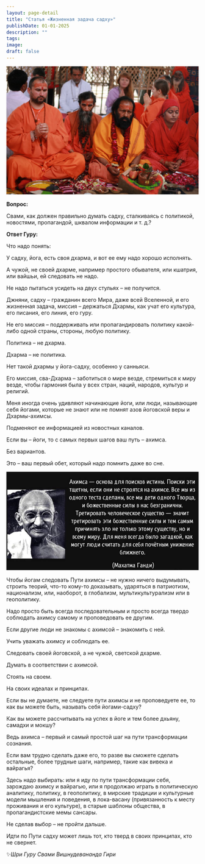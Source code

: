 ```yaml
---
layout: page-detail
title: "Статья «Жизненная задача садху»"
publishDate: 01-01-2025
description: ""
tags:
image:
draft: false
---
```


![Свами Вишнудевананда Гири и Бабаджи](/upload/medialibrary/90b/90b449284c92f3c31ca5f3501f08fbd5.jpg "Свами Вишнудевананда Гири и Бабаджи")  

  
**Вопрос:** 

 Свами, как должен правильно думать садху, сталкиваясь с политикой, новостями, пропагандой, шквалом информации и т. д.?

  
**Ответ Гуру:** 

 Что надо понять: 

 У садху, йога, есть своя дхарма, и вот ее ему надо хорошо исполнять.

 А чужой, не своей дхарме, например простого обывателя, или кшатрия, или вайшьи, ей следовать не надо.

 Не надо пытаться усидеть на двух стульях – не получится.

  
 Джняни, садху – гражданин всего Мира, даже всей Вселенной, и его жизненная задача, миссия – держаться Дхармы, как учат его культура, его писания, его линия, его гуру.

 Не его миссия – поддерживать или пропагандировать политику какой-либо одной страны, стороны, любую политику.

  
 Политика – не дхарма.

 Дхарма – не политика.

 Нет такой дхармы у йога-садху, особенно у санньяси.

 Его миссия, сва-Дхарма – заботиться о мире везде, стремиться к миру везде, чтобы гармония была у всех стран, наций, народов, культур и религий.

  
 Меня иногда очень удивляют начинающие йоги, или люди, называющие себя йогами, которые не знают или не помнят азов йоговской веры и Дхармы-ахимсы. 

 Подменяют ее информацией из новостных каналов.

 Если вы – йоги, то с самых первых шагов ваш путь – ахимса.

 Без вариантов. 

 Это – ваш первый обет, который надо помнить даже во сне.

  
![Махатма Ганди](/upload/medialibrary/85b/85be29ee8293da8e246c9f25177e2bb8.jpg "Махатма Ганди")  

  
 Чтобы йогам следовать Пути ахимсы – не нужно ничего выдумывать, строить теорий, что-то кому-то доказывать, ударяться в патриотизм, национализм, или, наоборот, в глобализм, мультикультурализм или в геополитику.

 Надо просто быть всегда последовательным и просто всегда твердо соблюдать ахимсу самому и проповедовать ее другим.

  
 Если другие люди не знакомы с ахимсой – знакомить с ней.

 Учить уважать ахимсу и соблюдать ее.

 Следовать своей йоговской, а не чужой, светской дхарме.

 Думать в соответствии с ахимсой.

 Стоять на своем.

 На своих идеалах и принципах.

  
 Если вы не думаете, не следуете пути ахимсы и не проповедуете ее, то как вы можете быть, называть себя йогами-садху?

 Как вы можете рассчитывать на успех в йоге и тем более дхьяну, самадхи и мокшу?

 Ведь ахимса – первый и самый простой шаг на пути трансформации сознания.

 Если вам трудно сделать даже его, то разве вы сможете сделать остальные, более трудные шаги, например, такие как вивека и вайрагья?

  
 Здесь надо выбирать: или я иду по пути трансформации себя, зарождаю ахимсу и вайрагью, или я продолжаю играть в политическую аналитику, политику, в геополитику, в мирские традиции и культурные модели мышления и поведения, в лока-васану (привязанность к месту проживания и его культуре), в старые шаблоны общества, в пропагандистские мемы сансары.

  
 Не сделав выбор – не пройти дальше.

 Идти по Пути садху может лишь тот, кто тверд в своих принципах, кто не свернет.

  
 ✨_Шри Гуру Свами Вишнудевананда Гири_ 
